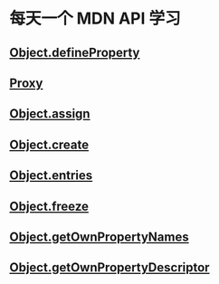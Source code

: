 # 每天一个 MDN API 学习

## [Object.defineProperty](./Object/Object.defineProperty.md)
## [Proxy](./Proxy/Proxy.md)
## [Object.assign](./Object/Object.assign.md)
## [Object.create](./Object/Object.create.md)
## [Object.entries](./Object/Object.entries.md)
## [Object.freeze](./Object/Object.freeze.md)
## [Object.getOwnPropertyNames](./Object/Object.getOwnPropertyNames.md)
## [Object.getOwnPropertyDescriptor](./Object/Object.getOwnPropertyDescriptor.md)